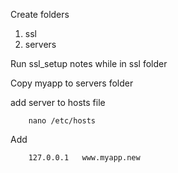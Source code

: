Create folders

1. ssl
2. servers

Run ssl_setup notes while in ssl folder

Copy myapp to servers folder

add server to hosts file

        nano /etc/hosts
        
Add

        127.0.0.1   www.myapp.new